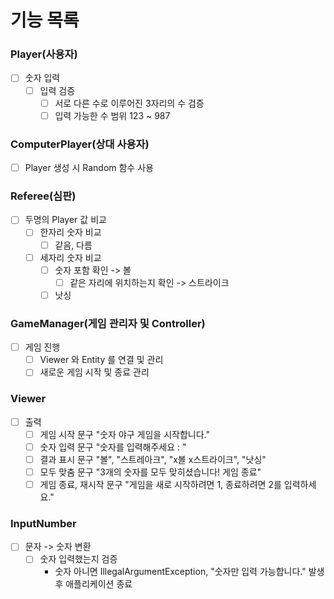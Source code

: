 # 기능 목록

### Player(사용자)
- [ ] 숫자 입력
  - [ ] 입력 검증
    - [ ] 서로 다른 수로 이루어진 3자리의 수 검증
    - [ ] 입력 가능한 수 범위 123 ~ 987

### ComputerPlayer(상대 사용자)
- [ ] Player 생성 시 Random 함수 사용

### Referee(심판)
- [ ] 두명의 Player 값 비교
  - [ ] 한자리 숫자 비교
    - [ ] 같음, 다름
  - [ ] 세자리 숫자 비교
    - [ ] 숫자 포함 확인 -> 볼
      - [ ] 같은 자리에 위치하는지 확인 -> 스트라이크
    - [ ] 낫싱

### GameManager(게임 관리자 및 Controller)
- [ ] 게임 진행
  - [ ] Viewer 와 Entity 를 연결 및 관리
  - [ ] 새로운 게임 시작 및 종료 관리

### Viewer
- [ ] 출력
  - [ ] 게임 시작 문구 "숫자 야구 게임을 시작합니다."
  - [ ] 숫자 입력 문구 "숫자를 입력해주세요 : "
  - [ ] 결과 표시 문구 "볼", "스트레아크", "x볼 x스트라이크", "낫싱"
  - [ ] 모두 맞춤 문구 "3개의 숫자를 모두 맞히셨습니다! 게임 종료"
  - [ ] 게임 종료, 재시작 문구 "게임을 새로 시작하려면 1, 종료하려면 2를 입력하세요."

### InputNumber
- [ ] 문자 -> 숫자 변환
  - [ ] 숫자 입력했는지 검증
    - 숫자 아니면 IllegalArgumentException, "숫자만 입력 가능합니다." 발생 후 애플리케이션 종료